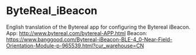 # ByteReal_iBeacon

English translation of the Bytereal app for configuring the Bytereal iBeacon.
App: http://www.bytereal.com/bytereal-APP.html
Beacon: https://www.banggood.com/Bytereal-iBeacon-BLE-4_0-Near-Field-Orientation-Module-p-965539.html?cur_warehouse=CN
